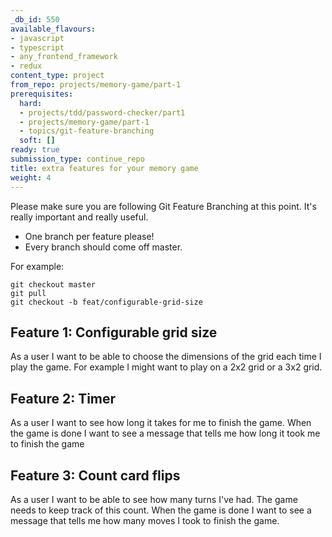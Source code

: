 ```yaml
---
_db_id: 550
available_flavours:
- javascript
- typescript
- any_frontend_framework
- redux
content_type: project
from_repo: projects/memory-game/part-1
prerequisites:
  hard:
  - projects/tdd/password-checker/part1
  - projects/memory-game/part-1
  - topics/git-feature-branching
  soft: []
ready: true
submission_type: continue_repo
title: extra features for your memory game
weight: 4
---
```


Please make sure you are following Git Feature Branching at this point. It's really important and really useful.

- One branch per feature please!
- Every branch should come off master.

For example:

```
git checkout master
git pull
git checkout -b feat/configurable-grid-size
```

## Feature 1: Configurable grid size

As a user I want to be able to choose the dimensions of the grid each time I play the game. For example I might want to play on a 2x2 grid or a 3x2 grid.

## Feature 2: Timer

As a user I want to see how long it takes for me to finish the game. When the game is done I want to see a message that tells me how long it took me to finish the game

## Feature 3: Count card flips

As a user I want to be able to see how many turns I've had. The game needs to keep track of this count. When the game is done I want to see a message that tells me how many moves I took to finish the game.